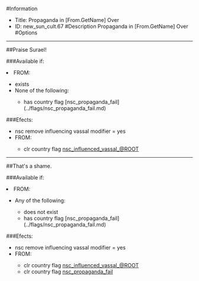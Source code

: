 #Information
 - Title: Propaganda in [From.GetName] Over
 - ID: new_sun_cult.67
#Description
Propaganda in [From.GetName] Over
#Options

___
##Praise Surael!

###Available if:
<li>FROM:</li><ul><li>exists</li><li>None of the following:</li><ul><li>has country flag [nsc_propaganda_fail](../flags/nsc_propaganda_fail.md)</li></ul></ul>

###Efects:<ul><li>nsc remove influencing vassal modifier = yes</li><li>FROM:</li><ul><li>clr country flag [nsc_influenced_vassal_@ROOT](../flags/nsc_influenced_vassal_root.md)</li></ul></ul>

___
##That's a shame.

###Available if:
<li>FROM:</li><ul><li>Any of the following:</li><ul><li>does not exist</li><li>has country flag [nsc_propaganda_fail](../flags/nsc_propaganda_fail.md)</li></ul></ul>

###Efects:<ul><li>nsc remove influencing vassal modifier = yes</li><li>FROM:</li><ul><li>clr country flag [nsc_influenced_vassal_@ROOT](../flags/nsc_influenced_vassal_root.md)</li><li>clr country flag [nsc_propaganda_fail](../flags/nsc_propaganda_fail.md)</li></ul></ul>
